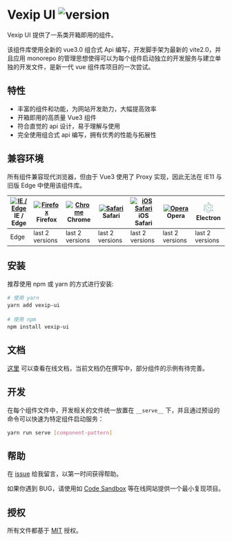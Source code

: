 # Vexip UI ![version](https://img.shields.io/github/package-json/v/qmhc/vexip-ui)

Vexip UI 提供了一系类开箱即用的组件。

该组件库使用全新的 vue3.0 组合式 Api 编写，开发脚手架为最新的 vite2.0，并且应用 monorepo 的管理思想使得可以为每个组件启动独立的开发服务与建立单独的开发文件，是新一代 vue 组件库项目的一次尝试。

## 特性

- 丰富的组件和功能，为网站开发助力，大幅提高效率
- 开箱即用的高质量 Vue3 组件
- 符合直觉的 api 设计，易于理解与使用
- 完全使用组合式 api 编写，拥有优秀的性能与拓展性

## 兼容环境

所有组件兼容现代浏览器，但由于 Vue3 使用了 Proxy 实现，因此无法在 IE11 与旧版 Edge 中使用该组件库。

| [<img src="https://raw.githubusercontent.com/alrra/browser-logos/master/src/edge/edge_48x48.png" alt="IE / Edge" width="24px" height="24px" />](http://godban.github.io/browsers-support-badges/)<br/>IE / Edge | [<img src="https://raw.githubusercontent.com/alrra/browser-logos/master/src/firefox/firefox_48x48.png" alt="Firefox" width="24px" height="24px" />](http://godban.github.io/browsers-support-badges/)<br/>Firefox | [<img src="https://raw.githubusercontent.com/alrra/browser-logos/master/src/chrome/chrome_48x48.png" alt="Chrome" width="24px" height="24px" />](http://godban.github.io/browsers-support-badges/)<br/>Chrome | [<img src="https://raw.githubusercontent.com/alrra/browser-logos/master/src/safari/safari_48x48.png" alt="Safari" width="24px" height="24px" />](http://godban.github.io/browsers-support-badges/)<br/>Safari | [<img src="https://raw.githubusercontent.com/alrra/browser-logos/master/src/safari-ios/safari-ios_48x48.png" alt="iOS Safari" width="24px" height="24px" />](http://godban.github.io/browsers-support-badges/)<br/>iOS Safari | [<img src="https://raw.githubusercontent.com/alrra/browser-logos/master/src/opera/opera_48x48.png" alt="Opera" width="24px" height="24px" />](http://godban.github.io/browsers-support-badges/)<br/>Opera | [<img src="https://raw.githubusercontent.com/alrra/browser-logos/master/src/electron/electron_48x48.png" alt="Electron" width="24px" height="24px" />](http://godban.github.io/browsers-support-badges/)<br/>Electron |
| --------------------------------------------------------------------------------------------------------------------------------------------------------------------------------------------------------------- | ----------------------------------------------------------------------------------------------------------------------------------------------------------------------------------------------------------------- | ------------------------------------------------------------------------------------------------------------------------------------------------------------------------------------------------------------- | ------------------------------------------------------------------------------------------------------------------------------------------------------------------------------------------------------------- | ----------------------------------------------------------------------------------------------------------------------------------------------------------------------------------------------------------------------------- | --------------------------------------------------------------------------------------------------------------------------------------------------------------------------------------------------------- | --------------------------------------------------------------------------------------------------------------------------------------------------------------------------------------------------------------------- |
| Edge                                                                                                                                                                                                            | last 2 versions                                                                                                                                                                                                   | last 2 versions                                                                                                                                                                                               | last 2 versions                                                                                                                                                                                               | last 2 versions                                                                                                                                                                                                               | last 2 versions                                                                                                                                                                                           | last 2 versions                                                                                                                                                                                                       |

## 安装

推荐使用 npm 或 yarn 的方式进行安装:

```sh
# 使用 yarn
yarn add vexip-ui

# 使用 npm
npm install vexip-ui
```

## 文档

[这里](//www.vexipui.com) 可以查看在线文档，当前文档仍在撰写中，部分组件的示例有待完善。

## 开发

在每个组件文件中，开发相关的文件统一放置在 `__serve__` 下，并且通过预设的命令可以快速为特定组件启动服务：

```sh
yarn run serve [component-pattern]
```

## 帮助

在 [issue](//github.com/qmhc/vexip-ui/issues) 给我留言，以第一时间获得帮助。

如果你遇到 BUG，请使用如 [Code Sandbox](//codesandbox.io/) 等在线网站提供一个最小复现项目。

## 授权

所有文件都基于 [MIT](./LICENSE) 授权。
